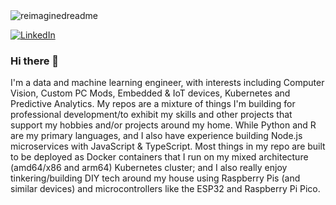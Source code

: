 
<img src="https://myreadme.vercel.app/api/embed/MarkhamLee?panels=userstatistics,toplanguages,commitgraph" alt="reimaginedreadme" />

<a href="https://www.linkedin.com/in/markhamlee/" target="_blank"><img src="https://img.shields.io/badge/LinkedIn-%230077B5.svg?&style=flat-square&logo=linkedin&logoColor=white" alt="LinkedIn"></a>














### Hi there 👋
I'm a data and machine learning engineer, with interests including Computer Vision, Custom PC Mods, Embedded & IoT devices, Kubernetes and Predictive Analytics. My repos are a mixture of things I'm building for professional development/to exhibit my skills and other projects that support my hobbies and/or projects around my home. While Python and R are my primary languages, and I also have experience building Node.js microservices with JavaScript & TypeScript. Most things in my repo are built to be deployed as Docker containers that I run on my mixed architecture (amd64/x86 and arm64) Kubernetes cluster; and I also really enjoy tinkering/building DIY tech around my house using Raspberry Pis (and similar devices) and microcontrollers like the ESP32 and Raspberry Pi Pico. 


<!--
**MarkhamLee/MarkhamLee** is a ✨ _special_ ✨ repository because its `README.md` (this file) appears on your GitHub profile.

Here are some ideas to get you started:

- 🔭 I’m currently working on ...
- 🌱 I’m currently learning ...
- 👯 I’m looking to collaborate on ...
- 🤔 I’m looking for help with ...
- 💬 Ask me about ...
- 📫 How to reach me: ...
- 😄 Pronouns: ...
- ⚡ Fun fact: ...
-->
